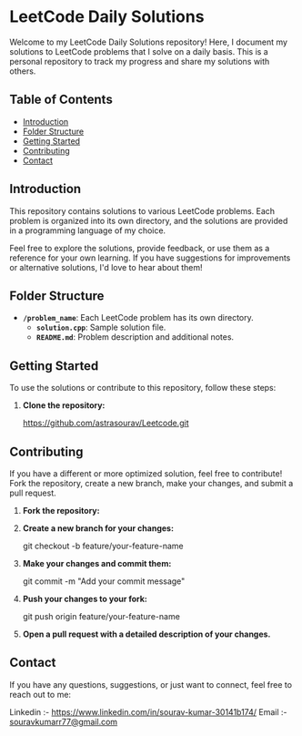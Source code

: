 # LeetCode Daily Solutions

Welcome to my LeetCode Daily Solutions repository! Here, I document my solutions to LeetCode problems that I solve on a daily basis. This is a personal repository to track my progress and share my solutions with others.

## Table of Contents

- [Introduction](#introduction)
- [Folder Structure](#folder-structure)
- [Getting Started](#getting-started)
- [Contributing](#contributing)
- [Contact](#contact)

## Introduction

This repository contains solutions to various LeetCode problems. Each problem is organized into its own directory, and the solutions are provided in a programming language of my choice.

Feel free to explore the solutions, provide feedback, or use them as a reference for your own learning. If you have suggestions for improvements or alternative solutions, I'd love to hear about them!

## Folder Structure

- **`/problem_name`**: Each LeetCode problem has its own directory.
  - **`solution.cpp`**: Sample solution file.
  - **`README.md`**: Problem description and additional notes.

## Getting Started

To use the solutions or contribute to this repository, follow these steps:

1. **Clone the repository:**
 
   https://github.com/astrasourav/Leetcode.git
   
## Contributing

If you have a different or more optimized solution, feel free to contribute!
Fork the repository, create a new branch, make your changes, and submit a pull request.

1. **Fork the repository:**
2. **Create a new branch for your changes:**
   
   git checkout -b feature/your-feature-name

3. **Make your changes and commit them:**
 
   git commit -m "Add your commit message"

5. **Push your changes to your fork:**
 
   git push origin feature/your-feature-name

7. **Open a pull request with a detailed description of your changes.**

## Contact

If you have any questions, suggestions, or just want to connect, feel free to reach out to me:

   Linkedin :- https://www.linkedin.com/in/sourav-kumar-30141b174/
   Email :- souravkumarr77@gmail.com

   



